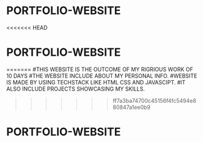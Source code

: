 # PORTFOLIO-WEBSITE
<<<<<<< HEAD
# PORTFOLIO-WEBSITE
=======
#THIS WEBSITE IS THE OUTCOME OF MY RIGRIOUS WORK OF 10 DAYS 
#THE WEBSITE INCLUDE ABOUT MY PERSONAL INFO.
#WEBSITE IS MADE BY USING TECHSTACK LIKE HTML CSS AND JAVASCIPT.
#IT ALSO INCLUDE PROJECTS SHOWCASING MY SKILLS.
>>>>>>> ff7a3ba74700c45156f4fc5494e880847a1ee0b9
# PORTFOLIO-WEBSITE
